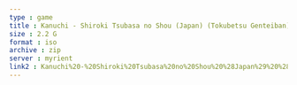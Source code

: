 ```yaml
---
type : game
title : Kanuchi - Shiroki Tsubasa no Shou (Japan) (Tokubetsu Genteiban)
size : 2.2 G
format : iso
archive : zip
server : myrient
link2 : Kanuchi%20-%20Shiroki%20Tsubasa%20no%20Shou%20%28Japan%29%20%28Tokubetsu%20Genteiban%29
---
```

